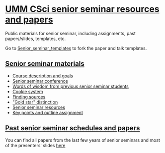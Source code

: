 # [UMM CSci senior seminar resources and papers](https://umm-csci.github.io/senior-seminar/)

Public materials for senior seminar, including assignments, past papers/slides, templates, etc. 

Go to [Senior_seminar_templates](https://github.com/UMM-CSci/Senior_seminar_templates) to fork the paper and talk templates.

## [Senior seminar materials](https://umm-csci.github.io/senior-seminar/resources/)

   * [Course description and goals](https://umm-csci.github.io/senior-seminar/resources/Description.html)
   * [Senior seminar conference](https://umm-csci.github.io/senior-seminar/resources/Senior%20seminar%20conferences.html)
   * [Words of wisdom from previous senior seminar students](https://umm-csci.github.io/senior-seminar/resources/Words%20of%20wisdom%20from%20past%20seniors.html) 
   * [Cookie system](https://umm-csci.github.io/senior-seminar/resources/cookieResources.html)
   * [Finding sources](https://umm-csci.github.io/senior-seminar/resources/FindingSources.html)
   * ["Gold star" distinction](https://umm-csci.github.io/senior-seminar/resources/Goldstardistinction.html)
   * [Senior seminar resources](https://umm-csci.github.io/senior-seminar/resources/seniorsemresources.html)
   * [Key points and outline assignment](https://umm-csci.github.io/senior-seminar/resources/Keypointsandpaperoutlines.html)

## [Past senior seminar schedules and papers](https://umm-csci.github.io/senior-seminar/seminars/)

You can find all papers from the last few years of senior seminars and most of the presenters' slides [here](https://umm-csci.github.io/senior-seminar/seminars/)
